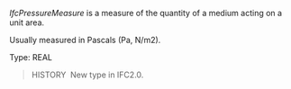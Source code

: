 _IfcPressureMeasure_ is a measure of the quantity of a medium acting on a unit area.

Usually measured in Pascals (Pa, N/m2).

Type: REAL

> HISTORY&nbsp; New type in IFC2.0.